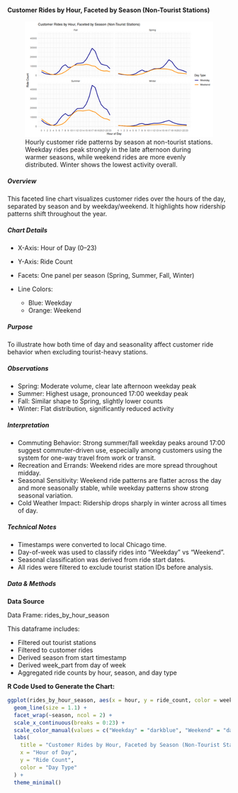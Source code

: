 #### Customer Rides by Hour, Faceted by Season (Non-Tourist Stations)

<figure class="float-right">
  <a href="../images/Non-Tourist_Customer_Ride_by_Hour_Faceted_by_Season.png" target="_blank" title="Select image to open full sized chart">
  <img src="../images/thumbnails/Non-Tourist_Customer_Ride_by_Hour_Faceted_by_Season.png" alt="Line chart showing hourly customer ride volumes at non-tourist stations, split by season and further separated by weekday and weekend. Clear afternoon peaks are visible on weekdays, especially in summer and fall.">
  </a>
  <figcaption>
  Hourly customer ride patterns by season at non-tourist stations. Weekday rides peak strongly in the late afternoon during warmer seasons, while weekend rides are more evenly distributed. Winter shows the lowest activity overall.
  </figcaption>
</figure>

##### Overview

This faceted line chart visualizes customer rides over the hours of the day, separated by season and by weekday/weekend. It highlights how ridership patterns shift throughout the year.

##### Chart Details

-  X-Axis: Hour of Day (0–23)
-  Y-Axis: Ride Count
-  Facets: One panel per season (Spring, Summer, Fall, Winter)

- Line Colors:
  -  Blue: Weekday
  -  Orange: Weekend

##### Purpose

To illustrate how both time of day and seasonality affect customer ride behavior when excluding tourist-heavy stations.

##### Observations

-  Spring: Moderate volume, clear late afternoon weekday peak
-  Summer: Highest usage, pronounced 17:00 weekday peak
-  Fall: Similar shape to Spring, slightly lower counts
-  Winter: Flat distribution, significantly reduced activity

##### Interpretation

-  Commuting Behavior: Strong summer/fall weekday peaks around 17:00 suggest commuter-driven use, especially among customers using the system for one-way travel from work or transit.
-  Recreation and Errands: Weekend rides are more spread throughout midday.
-  Seasonal Sensitivity: Weekend ride patterns are flatter across the day and more seasonally stable, while weekday patterns show strong seasonal variation.
-  Cold Weather Impact: Ridership drops sharply in winter across all times of day.

##### Technical Notes

- Timestamps were converted to local Chicago time.
- Day-of-week was used to classify rides into “Weekday” vs “Weekend”.
- Seasonal classification was derived from ride start dates.
- All rides were filtered to exclude tourist station IDs before analysis.

##### Data & Methods

**Data Source**

Data Frame: rides_by_hour_season

This dataframe includes:

- Filtered out tourist stations
- Filtered to customer rides
- Derived season from start timestamp
- Derived week_part from day of week
- Aggregated ride counts by hour, season, and day type

**R Code Used to Generate the Chart:**

```r
ggplot(rides_by_hour_season, aes(x = hour, y = ride_count, color = week_part)) +
  geom_line(size = 1.1) +
  facet_wrap(~season, ncol = 2) +
  scale_x_continuous(breaks = 0:23) +
  scale_color_manual(values = c("Weekday" = "darkblue", "Weekend" = "darkorange")) +
  labs(
    title = "Customer Rides by Hour, Faceted by Season (Non-Tourist Stations)",
    x = "Hour of Day",
    y = "Ride Count",
    color = "Day Type"
  ) +
  theme_minimal()
```

<br style="clear: both;"></br>

